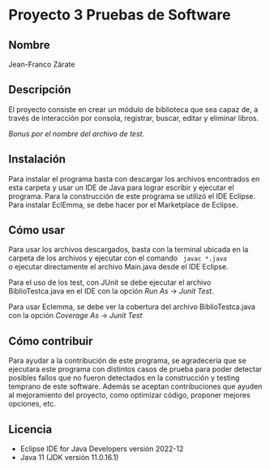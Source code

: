 # Proyecto 3 Pruebas de Software

## Nombre
Jean-Franco Zárate
## Descripción
El proyecto consiste en crear un módulo de biblioteca que sea capaz de, a través de interacción por consola, registrar, buscar, editar y eliminar libros.

<em>Bonus por el nombre del archivo de test.</em>
## Instalación
Para instalar el programa basta con descargar los archivos encontrados en esta carpeta y usar un IDE de Java para lograr escribir y ejecutar el programa. Para la construcción de este programa se utilizó el IDE Eclipse.
Para instalar EclEmma, se debe hacer por el Marketplace de Eclipse.
## Cómo usar
Para usar los archivos descargados, basta con la terminal ubicada en la carpeta de los archivos y ejecutar con el comando <code> javac *.java </code> o ejecutar directamente el archivo Main.java desde el IDE Eclipse.

Para el uso de los test, con JUnit se debe ejecutar el archivo BiblioTestca.java en el IDE con la opción *Run As* -> *Junit Test*.

Para usar Eclemma, se debe ver la cobertura del archivo BiblioTestca.java con la opción *Coverage As* -> *Junit Test*
## Cómo contribuir
Para ayudar a la contribución de este programa, se agradecería que se ejecutara este programa con distintos casos de prueba para poder detectar posibles fallos que no fueron detectados en la construcción y testing temprano de este software. Además se aceptan contribuciones que ayuden al mejoramiento del proyecto, como optimizar código, proponer mejores opciones, etc.
## Licencia
* Eclipse IDE for Java Developers versión 2022-12
* Java 11 (JDK versión 11.0.16.1)
